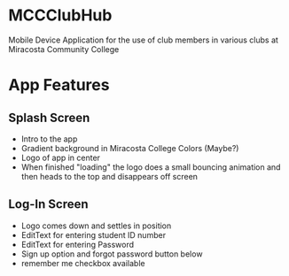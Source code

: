 # MCCClubHub
Mobile Device Application for the use of club members in various clubs at Miracosta Community College

# App Features

## Splash Screen 
* Intro to the app
* Gradient background in Miracosta College Colors (Maybe?)
* Logo of app in center
* When finished "loading" the logo does a small bouncing animation and then heads to the top and disappears off screen

## Log-In Screen
* Logo comes down and settles in position
* EditText for entering student ID number
* EditText for entering Password
* Sign up option and forgot password button below 
* remember me checkbox available

